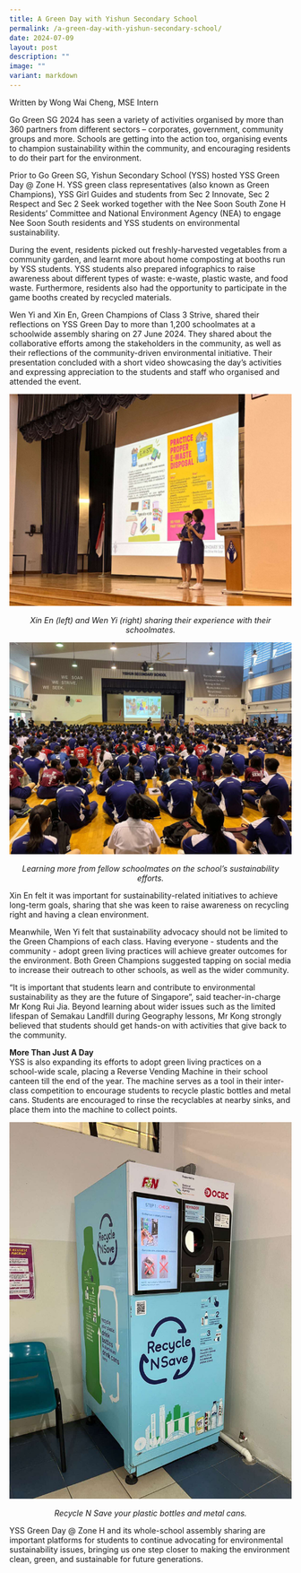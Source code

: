 ```yaml
---
title: A Green Day with Yishun Secondary School
permalink: /a-green-day-with-yishun-secondary-school/
date: 2024-07-09
layout: post
description: ""
image: ""
variant: markdown
---
```

Written by Wong Wai Cheng, MSE Intern

Go Green SG 2024 has seen a variety of activities organised by more than 360 partners from different sectors – corporates, government, community groups and more. Schools are getting into the action too, organising events to champion sustainability within the community, and encouraging residents to do their part for the environment.

Prior to Go Green SG, Yishun Secondary School (YSS) hosted YSS Green Day @ Zone H. YSS green class representatives (also known as Green Champions), YSS Girl Guides and students from Sec 2 Innovate, Sec 2 Respect and Sec 2 Seek worked together with the Nee Soon South Zone H Residents’ Committee and National Environment Agency (NEA) to engage Nee Soon South residents and YSS students on environmental sustainability.

During the event, residents picked out freshly-harvested vegetables from a community garden, and learnt more about home composting at booths run by YSS students. YSS students also prepared infographics to raise awareness about different types of waste: e-waste, plastic waste, and food waste. Furthermore, residents also had the opportunity to participate in the game booths created by recycled materials.

Wen Yi and Xin En, Green Champions of Class 3 Strive, shared their reflections on YSS Green Day to more than 1,200 schoolmates at a schoolwide assembly sharing on 27 June 2024. They shared about the collaborative efforts among the stakeholders in the community, as well as their reflections of the community-driven environmental initiative. Their presentation concluded with a short video showcasing the day’s activities and expressing appreciation to the students and staff who organised and attended the event.

![Yishun Secondary School students Xin En and Wen Yi presenting to the school on their initiative](/images/Blog/YSS%20Sharing/YSS_1.jpg)<center><i>Xin En (left) and Wen Yi (right) sharing their experience with their schoolmates.</i></center>

![Yishun Secondary School students listening in their school morning assembly](/images/Blog/YSS%20Sharing/YSS_2.jpg)<center><i>Learning more from fellow schoolmates on the school’s sustainability efforts.</i></center>

Xin En felt it was important for sustainability-related initiatives to achieve long-term goals, sharing that she was keen to raise awareness on recycling right and having a clean environment.

Meanwhile, Wen Yi felt that sustainability advocacy should not be limited to the Green Champions of each class. Having everyone - students and the community - adopt green living practices will achieve greater outcomes for the environment. Both Green Champions suggested tapping on social media to increase their outreach to other schools, as well as the wider community.

“It is important that students learn and contribute to environmental sustainability as they are the future of Singapore”, said teacher-in-charge Mr Kong Rui Jia. Beyond learning about wider issues such as the limited lifespan of Semakau Landfill during Geography lessons, Mr Kong strongly believed that students should get hands-on with activities that give back to the community.

**More Than Just A Day**<br>
YSS is also expanding its efforts to adopt green living practices on a school-wide scale, placing a Reverse Vending Machine in their school canteen till the end of the year. The machine serves as a tool in their inter-class competition to encourage students to recycle plastic bottles and metal cans. Students are encouraged to rinse the recyclables at nearby sinks, and place them into the machine to collect points.


![Reverse vending machine that serves as a recycling tool for Yishun Secondary School students](/images/Blog/YSS%20Sharing/YSS_3.jpg)<center><i>Recycle N Save your plastic bottles and metal cans.</i></center>

YSS Green Day @ Zone H and its whole-school assembly sharing are important platforms for students to continue advocating for environmental sustainability issues, bringing us one step closer to making the environment clean, green, and sustainable for future generations.